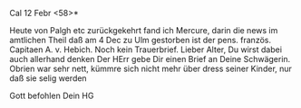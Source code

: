  Cal 12 Febr <58>*

Heute von Palgh etc zurückgekehrt fand ich Mercure, darin die news im amtlichen Theil daß am 4 Dec zu Ulm gestorben ist der pens. französ. Capitaen A. v. Hebich. Noch kein Trauerbrief. Lieber Alter, Du wirst dabei auch allerhand denken Der HErr gebe Dir einen Brief an Deine Schwägerin. 
Obrien war sehr nett, kümmre sich nicht mehr über dress seiner Kinder, nur daß sie selig werden

Gott befohlen
 Dein HG

